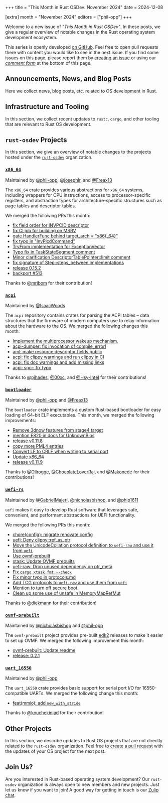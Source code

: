 +++
title = "This Month in Rust OSDev: November 2024"
date = 2024-12-08

[extra]
month = "November 2024"
editors = ["phil-opp"]
+++

Welcome to a new issue of _"This Month in Rust OSDev"_. In these posts, we give a regular overview of notable changes in the Rust operating system development ecosystem.

<!-- more -->

This series is openly developed [on GitHub](https://github.com/rust-osdev/homepage/). Feel free to open pull requests there with content you would like to see in the next issue. If you find some issues on this page, please report them by [creating an issue](https://github.com/rust-osdev/homepage/issues/new) or using our <a href="#comment-form">_comment form_</a> at the bottom of this page.

<!--
    This is a draft for the upcoming "This Month in Rust OSDev (November 2024)" post.
    Feel free to create pull requests against the `next` branch to add your
    content here.
    Please take a look at the past posts on https://rust-osdev.com/ to see the
    general structure of these posts.
-->

## Announcements, News, and Blog Posts

Here we collect news, blog posts, etc. related to OS development in Rust.

<!--
Please follow this template:

- [Title](https://example.com)
  - (optional) Some additional context
-->


## Infrastructure and Tooling

In this section, we collect recent updates to `rustc`, `cargo`, and other tooling that are relevant to Rust OS development.

<!--
    Please use the following template:

- [Title](https://example.com)
  - (optional) Some additional context
-->


## `rust-osdev` Projects

In this section, we give an overview of notable changes to the projects hosted under the [`rust-osdev`](https://github.com/rust-osdev/about) organization.

<!--
    Please use the following template:

    ### [`repo_name`](https://github.com/rust-osdev/repo_name)
    <span class="maintainers">Maintained by [@maintainer_1](https://github.com/maintainer_1)</span>

    The `repo_name` crate ...<<short introduction>>...

    We merged the following changes this month:
    <<changelog, either in list or text form>>
-->

### [`x86_64`](https://github.com/rust-osdev/x86_64)
<span class="maintainers">Maintained by [@phil-opp](https://github.com/phil-opp), [@josephlr](https://github.com/orgs/rust-osdev/people/josephlr), and [@Freax13](https://github.com/orgs/rust-osdev/people/Freax13)</span>

The `x86_64` crate provides various abstractions for `x86_64` systems, including wrappers for CPU instructions, access to processor-specific registers, and abstraction types for architecture-specific structures such as page tables and descriptor tables.

We merged the following PRs this month:

- [fix field order for INVPCID descriptor](https://github.com/rust-osdev/x86_64/pull/508)
- [fix CI job for building on MSRV](https://github.com/rust-osdev/x86_64/pull/510)
- [gate HandlerFunc behind target_arch = "x86{_64}"](https://github.com/rust-osdev/x86_64/pull/507)
- [fix typo in "InvPicdCommand"](https://github.com/rust-osdev/x86_64/pull/509)
- [TryFrom implementation for ExceptionVector](https://github.com/rust-osdev/x86_64/pull/506)
- [Typo fix in TaskStateSegment comment](https://github.com/rust-osdev/x86_64/pull/504)
- [Minor clarification DescriptorTablePointer::limit comment](https://github.com/rust-osdev/x86_64/pull/503)
- [fix signature of Step::steps_between implementations](https://github.com/rust-osdev/x86_64/pull/513)
- [release 0.15.2](https://github.com/rust-osdev/x86_64/pull/519)
- [backport #513](https://github.com/rust-osdev/x86_64/pull/520)

Thanks to [@mrjbom](https://github.com/mrjbom) for their contribution!


### [`acpi`](https://github.com/rust-osdev/acpi)
<span class="maintainers">Maintained by [@IsaacWoods](https://github.com/IsaacWoods)</span>

The `acpi` repository contains crates for parsing the ACPI tables – data structures that the firmware of modern computers use to relay information about the hardware to the OS. We merged the following changes this month:

- [Implement the multiprocessor wakeup mechanism.](https://github.com/rust-osdev/acpi/pull/225)
- [acpi-dumper: fix invocation of compile_error!](https://github.com/rust-osdev/acpi/pull/229)
- [aml: make resource descriptor fields public](https://github.com/rust-osdev/acpi/pull/228)
- [acpi: fix clippy warnings and run clippy in CI](https://github.com/rust-osdev/acpi/pull/230)
- [acpi: fix doc warnings and add missing links](https://github.com/rust-osdev/acpi/pull/231)
- [acpi: spcr: fix typo](https://github.com/rust-osdev/acpi/pull/232)

Thanks to [@pjhades](https://github.com/pjhades), [@00xc](https://github.com/00xc), and [@Hsy-Intel](https://github.com/Hsy-Intel) for their contributions!


### [`bootloader`](https://github.com/rust-osdev/bootloader)
<span class="maintainers">Maintained by [@phil-opp](https://github.com/phil-opp) and [@Freax13](https://github.com/orgs/rust-osdev/people/Freax13)</span>

The `bootloader` crate implements a custom Rust-based bootloader for easy loading of 64-bit ELF executables. This month, we merged the following improvements:

- [Remove 3dnow features from stage4 target](https://github.com/rust-osdev/bootloader/pull/471)
- [mention E820 in docs for UnknownBios](https://github.com/rust-osdev/bootloader/pull/461)
- [release v0.11.8](https://github.com/rust-osdev/bootloader/pull/469)
- [copy more PML4 entries](https://github.com/rust-osdev/bootloader/pull/466)
- [Convert LF to CRLF when writing to serial port](https://github.com/rust-osdev/bootloader/pull/474)
- [Update x86_64](https://github.com/rust-osdev/bootloader/pull/478)
- [release v0.11.9](https://github.com/rust-osdev/bootloader/pull/479)

Thanks to [@Ollrogge](https://github.com/Ollrogge), [@ChocolateLoverRaj](https://github.com/ChocolateLoverRaj), and [@Makonede](https://github.com/Makonede) for their contributions!


### [`uefi-rs`](https://github.com/rust-osdev/uefi-rs)
<span class="maintainers">Maintained by [@GabrielMajeri](https://github.com/GabrielMajeri), [@nicholasbishop](https://github.com/nicholasbishop), and [@phip1611](https://github.com/phip1611)</span>

`uefi` makes it easy to develop Rust software that leverages safe, convenient,
and performant abstractions for UEFI functionality.

We merged the following PRs this month:

- [chore(config): migrate renovate config](https://github.com/rust-osdev/uefi-rs/pull/1456)
- [uefi: Deny clippy::ref_as_ptr](https://github.com/rust-osdev/uefi-rs/pull/1455)
- [Move the UnicodeCollation protocol definition to `uefi-raw` and use it from `uefi`](https://github.com/rust-osdev/uefi-rs/pull/1459)
- [Use ovmf-prebuilt](https://github.com/rust-osdev/uefi-rs/pull/1454)
- [xtask: Update OVMF prebuilts](https://github.com/rust-osdev/uefi-rs/pull/1463)
- [uefi-raw: Drop unused dependency on ptr_meta](https://github.com/rust-osdev/uefi-rs/pull/1465)
- [Fix `cargo xtask fmt --check`](https://github.com/rust-osdev/uefi-rs/pull/1464)
- [Fix minor typo in protocols.md](https://github.com/rust-osdev/uefi-rs/pull/1467)
- [Add TCG protocols to `uefi-raw` and use them from `uefi`](https://github.com/rust-osdev/uefi-rs/pull/1469)
- [Mention to turn off secure boot.](https://github.com/rust-osdev/uefi-rs/pull/1468)
- [Clean up some use of unsafe in MemoryMapRefMut](https://github.com/rust-osdev/uefi-rs/pull/1483)

<!-- - [chore(deps): lock file maintenance](https://github.com/rust-osdev/uefi-rs/pull/1457) -->
<!-- - [chore(deps): update crate-ci/typos action to v1.27.0](https://github.com/rust-osdev/uefi-rs/pull/1460) -->
<!-- - [chore(deps): lock file maintenance](https://github.com/rust-osdev/uefi-rs/pull/1461) -->
<!-- - [chore(deps): update crate-ci/typos action to v1.27.3](https://github.com/rust-osdev/uefi-rs/pull/1471) -->
<!-- - [chore(deps): lock file maintenance](https://github.com/rust-osdev/uefi-rs/pull/1475) -->
<!-- - [chore(deps): lock file maintenance](https://github.com/rust-osdev/uefi-rs/pull/1479) -->
<!-- - [chore(deps): update codecov/codecov-action action to v5](https://github.com/rust-osdev/uefi-rs/pull/1478) -->
<!-- - [chore(deps): lock file maintenance](https://github.com/rust-osdev/uefi-rs/pull/1482) -->

Thanks to [@diekmann](https://github.com/diekmann) for their contribution!


### [`ovmf-prebuilt`](https://github.com/rust-osdev/ovmf-prebuilt)
<span class="maintainers">Maintained by [@nicholasbishop](https://github.com/nicholasbishop) and [@phil-opp](https://github.com/phil-opp)</span>

The `ovmf-prebuilt` project provides pre-built [edk2](https://github.com/tianocore/edk2) releases to make it easier to set up OVMF. We merged the following improvement this month:

- [ovmf-prebuilt: Update readme](https://github.com/rust-osdev/ovmf-prebuilt/pull/101)
- [release: 0.2.1](https://github.com/rust-osdev/ovmf-prebuilt/pull/102)

<!-- - [chore(deps): lock file maintenance](https://github.com/rust-osdev/ovmf-prebuilt/pull/105) -->
<!-- - [chore(deps): lock file maintenance](https://github.com/rust-osdev/ovmf-prebuilt/pull/106) -->
<!-- - [chore(deps): lock file maintenance](https://github.com/rust-osdev/ovmf-prebuilt/pull/107) -->
<!-- - [chore(deps): lock file maintenance](https://github.com/rust-osdev/ovmf-prebuilt/pull/109) -->
<!-- - [chore(deps): lock file maintenance](https://github.com/rust-osdev/ovmf-prebuilt/pull/110) -->
<!-- - [chore(deps): lock file maintenance](https://github.com/rust-osdev/ovmf-prebuilt/pull/111) -->
<!-- - [chore(deps): lock file maintenance](https://github.com/rust-osdev/ovmf-prebuilt/pull/112) -->
<!-- - [chore(deps): lock file maintenance](https://github.com/rust-osdev/ovmf-prebuilt/pull/113) -->


### [`uart_16550`](https://github.com/rust-osdev/uart_16550)
<span class="maintainers">Maintained by [@phil-opp](https://github.com/phil-opp)</span>

The `uart_16550` crate provides basic support for serial port I/O for 16550-compatible UARTs. We merged the following change this month:

- [feat(mmio): add `new_with_stride`](https://github.com/rust-osdev/uart_16550/pull/36)

Thanks to [@kouchekiniad](https://github.com/kouchekiniad) for their contribution!

## Other Projects

In this section, we describe updates to Rust OS projects that are not directly related to the `rust-osdev` organization. Feel free to [create a pull request](https://github.com/rust-osdev/homepage/pulls) with the updates of your OS project for the next post.

<!--
    Please use the following template:

    ### [`owner_name/repo_name`](https://github.com/rust-osdev/owner_name/repo_name)
    <span class="maintainers">(Section written by [@your_github_name](https://github.com/your_github_name))</span>

    ...<<your project updates>>...
-->


## Join Us?

Are you interested in Rust-based operating system development? Our `rust-osdev` organization is always open to new members and new projects. Just let us know if you want to join! A good way for getting in touch is our [Zulip chat](https://rust-osdev.zulipchat.com).
